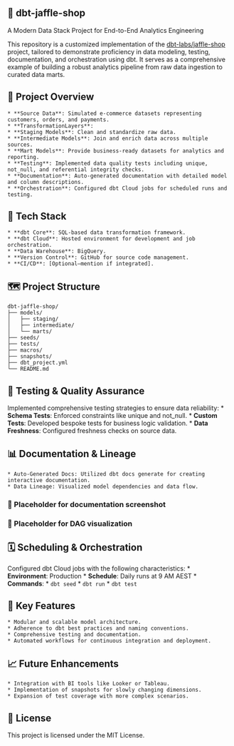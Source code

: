 ## 🥪 dbt-jaffle-shop

A Modern Data Stack Project for End-to-End Analytics Engineering

This repository is a customized implementation of the [dbt-labs/jaffle-shop](https://github.com/dbt-labs/jaffle-shop) project, tailored to demonstrate proficiency in data modeling, testing, documentation, and orchestration using dbt. It serves as a comprehensive example of building a robust analytics pipeline from raw data ingestion to curated data marts.

## 🚀 Project Overview
	* **Source Data**: Simulated e-commerce datasets representing customers, orders, and payments.
	* **TransformationLayers**:
	* **Staging Models**: Clean and standardize raw data.
	* **Intermediate Models**: Join and enrich data across multiple sources.
	* **Mart Models**: Provide business-ready datasets for analytics and reporting.
	* **Testing**: Implemented data quality tests including unique, not_null, and referential integrity checks.
	* **Documentation**: Auto-generated documentation with detailed model and column descriptions.
	* **Orchestration**: Configured dbt Cloud jobs for scheduled runs and testing.

## 🧰 Tech Stack
	* **dbt Core**: SQL-based data transformation framework.
	* **dbt Cloud**: Hosted environment for development and job orchestration.
	* **Data Warehouse**: BigQuery.
	* **Version Control**: GitHub for source code management.
	* **CI/CD**: [Optional—mention if integrated].

## 🗺️ Project Structure
<pre><code>dbt-jaffle-shop/
├── models/
│   ├── staging/
│   ├── intermediate/
│   └── marts/
├── seeds/
├── tests/
├── macros/
├── snapshots/
├── dbt_project.yml
└── README.md
</code></pre>


## 🧪 Testing & Quality Assurance

Implemented comprehensive testing strategies to ensure data reliability:
	* **Schema Tests**: Enforced constraints like unique and not_null.
	* **Custom Tests**: Developed bespoke tests for business logic validation.
	* **Data Freshness**: Configured freshness checks on source data.

## 📊 Documentation & Lineage
	* Auto-Generated Docs: Utilized dbt docs generate for creating interactive documentation.
	* Data Lineage: Visualized model dependencies and data flow.

### 📸 Placeholder for documentation screenshot

### 📸 Placeholder for DAG visualization

## 🗓️ Scheduling & Orchestration

Configured dbt Cloud jobs with the following characteristics:
	* **Environment**: Production
	* **Schedule**: Daily runs at 9 AM AEST
	* **Commands**:
	* `dbt seed`
	* `dbt run`
	* `dbt test`

## 🧩 Key Features
	* Modular and scalable model architecture.
	* Adherence to dbt best practices and naming conventions.
	* Comprehensive testing and documentation.
	* Automated workflows for continuous integration and deployment.

## 📈 Future Enhancements
	* Integration with BI tools like Looker or Tableau.
	* Implementation of snapshots for slowly changing dimensions.
	* Expansion of test coverage with more complex scenarios.

## 📄 License

This project is licensed under the MIT License.